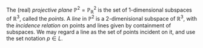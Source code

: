 The (real) *projective plane* $\mathbb{P}^2 = \mathbb{P}_{\mathbb{R}}^2$ is the set of 1-dimensional subspaces of $\mathbb{R}^3$, called the *points*. A *line* in $\mathbb{P}^2$ is a 2-dimenisional subspace of $\mathbb{R}^3$, with the *incidence relation* on points and lines given by containment of subspaces. We may regard a line as the set of points incident on it, and use the set notation $p \in L$.
